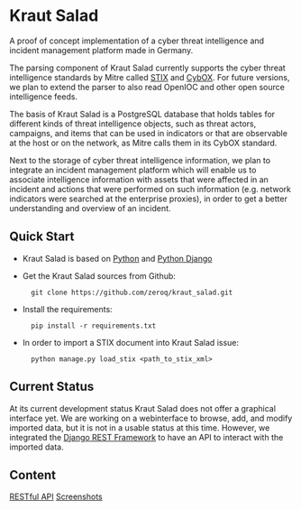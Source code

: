 # Kraut Salad

A proof of concept implementation of a cyber threat 
intelligence and incident management platform
made in Germany.

The parsing component of Kraut Salad currently supports 
the cyber threat intelligence standards by Mitre called 
[STIX](https://stix.mitre.org) and [CybOX](https://cybox.mitre.org).
For future versions, we plan to extend the parser to 
also read OpenIOC and other open source intelligence feeds.

The basis of Kraut Salad is a PostgreSQL database that 
holds tables for different kinds of threat intelligence
objects, such as threat actors, campaigns, and items that
can be used in indicators or that are observable at the
host or on the network, as Mitre calls them in its CybOX 
standard.

Next to the storage of cyber threat intelligence information,
we plan to integrate an incident management platform which will
enable us to associate intelligence information with assets
that were affected in an incident and actions that were performed
on such information (e.g. network indicators were searched at
the enterprise proxies), in order to get a better
understanding and overview of an incident.

## Quick Start

* Kraut Salad is based on [Python](http://www.python.org) and [Python Django](https://www.djangoproject.com)

* Get the Kraut Salad sources from Github:

        git clone https://github.com/zeroq/kraut_salad.git

* Install the requirements:

        pip install -r requirements.txt

* In order to import a STIX document into Kraut Salad issue:

        python manage.py load_stix <path_to_stix_xml>

## Current Status

At its current development status Kraut Salad does not offer a
graphical interface yet. We are working on a webinterface to
browse, add, and modify imported data, but it is not in a usable
status at this time. However, we integrated the [Django REST
Framework](http://www.django-rest-framework.org) to have an
API to interact with the imported data.

## Content

[RESTful API](api.md)
[Screenshots](screenshots.md)
